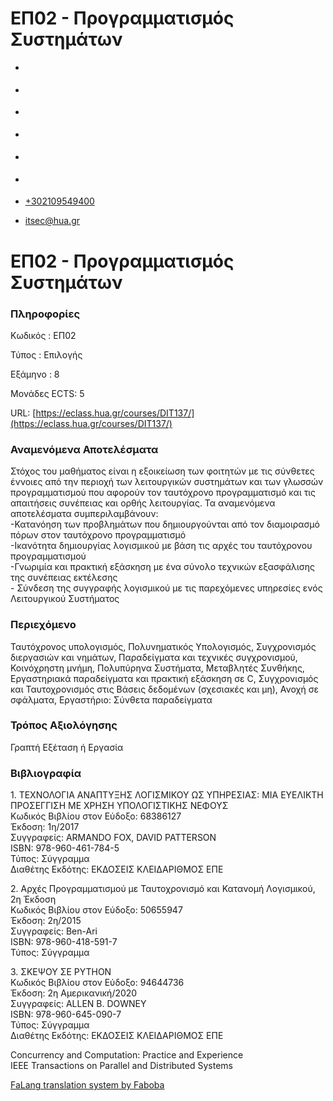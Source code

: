 ΕΠ02 - Προγραμματισμός Συστημάτων
===============  

*   [](https://www.facebook.com/ditharokopio)
*   [](https://www.youtube.com/channel/UCEHkYirpXF1nSLxDCrfDZ4A)
*   [](https://www.linkedin.com/company/77699385)
*   [](https://www.instagram.com/dithua)

*   [](https://dit.hua.gr/index.php/el/studies/undergraduate-studies?view=article&id=1899:ep261-proegmena-themata-leitourgikon-systematon&catid=93:dit-undergraduate-courses-5)
*   [](https://dit.hua.gr/index.php/en/studies/undergraduate-studies?view=article&id=1899:ep261-advanced-topics-in-operating-systems&catid=93:dit-undergraduate-courses-5)

*   [+302109549400](tel:+302109549400)
*   [itsec@hua.gr](mailto:itsec@hua.gr)

ΕΠ02 - Προγραμματισμός Συστημάτων
=================================

### Πληροφορίες

Κωδικός : ΕΠ02

Τύπος : Επιλογής

Εξάμηνο : 8

Μονάδες ECTS: 5

URL: [https://eclass.hua.gr/courses/DIT137/](https://eclass.hua.gr/courses/DIT137/)

### Αναμενόμενα Αποτελέσματα

Στόχος του μαθήματος είναι η εξοικείωση των φοιτητών με τις σύνθετες έννοιες από την περιοχή των λειτουργικών συστημάτων και των γλωσσών προγραμματισμού που αφορούν τον ταυτόχρονο προγραμματισμό και τις απαιτήσεις συνέπειας και ορθής λειτουργίας. Τα αναμενόμενα αποτελέσματα συμπεριλαμβάνουν:  
\-Κατανόηση των προβλημάτων που δημιουργούνται από τον διαμοιρασμό πόρων στον ταυτόχρονο προγραμματισμό  
\-Ικανότητα δημιουργίας λογισμικού με βάση τις αρχές του ταυτόχρονου προγραμματισμού  
\-Γνωριμία και πρακτική εξάσκηση με ένα σύνολο τεχνικών εξασφάλισης της συνέπειας εκτέλεσης  
\- Σύνδεση της συγγραφής λογισμικού με τις παρεχόμενες υπηρεσίες ενός Λειτουργικού Συστήματος

### Περιεχόμενο

Ταυτόχρονος υπολογισμός, Πολυνηματικός Υπολογισμός, Συγχρονισμός διεργασιών και νημάτων, Παραδείγματα και τεχνικές συγχρονισμού, Κοινόχρηστη μνήμη, Πολυπύρηνα Συστήματα, Μεταβλητές Συνθήκης, Εργαστηριακά παραδείγματα και πρακτική εξάσκηση σε C, Συγχρονισμός και Ταυτοχρονισμός στις Βάσεις δεδομένων (σχεσιακές και μη), Ανοχή σε σφάλματα, Εργαστήριο: Σύνθετα παραδείγματα

### Τρόπος Αξιολόγησης

Γραπτή Εξέταση ή Εργασία

### Βιβλιογραφία

1\. ΤΕΧΝΟΛΟΓΙΑ ΑΝΑΠΤΥΞΗΣ ΛΟΓΙΣΜΙΚΟΥ ΩΣ ΥΠΗΡΕΣΙΑΣ: ΜΙΑ ΕΥΕΛΙΚΤΗ ΠΡΟΣΕΓΓΙΣΗ ΜΕ ΧΡΗΣΗ ΥΠΟΛΟΓΙΣΤΙΚΗΣ ΝΕΦΟΥΣ  
Κωδικός Βιβλίου στον Εύδοξο: 68386127  
Έκδοση: 1η/2017  
Συγγραφείς: ARMANDO FOX, DAVID PATTERSON  
ISBN: 978-960-461-784-5  
Τύπος: Σύγγραμμα  
Διαθέτης Εκδότης: ΕΚΔΟΣΕΙΣ ΚΛΕΙΔΑΡΙΘΜΟΣ ΕΠΕ  
  
2\. Αρχές Προγραμματισμού με Ταυτοχρονισμό και Κατανομή Λογισμικού, 2η Έκδοση  
Κωδικός Βιβλίου στον Εύδοξο: 50655947  
Έκδοση: 2η/2015  
Συγγραφείς: Ben-Ari  
ISBN: 978-960-418-591-7  
Τύπος: Σύγγραμμα  
  
3\. ΣΚΕΨΟΥ ΣΕ PYTHON  
Κωδικός Βιβλίου στον Εύδοξο: 94644736  
Έκδοση: 2η Αμερικανική/2020  
Συγγραφείς: ALLEN B. DOWNEY  
ISBN: 978-960-645-090-7  
Τύπος: Σύγγραμμα  
Διαθέτης Εκδότης: ΕΚΔΟΣΕΙΣ ΚΛΕΙΔΑΡΙΘΜΟΣ ΕΠΕ

Concurrency and Computation: Practice and Experience  
IEEE Transactions on Parallel and Distributed Systems

[FaLang translation system by Faboba](http://www.faboba.com/ "Faboba : Création de composantJoomla")

[](https://dit.hua.gr/index.php/el/studies/undergraduate-studies?view=article&id=1925:ep02-programmatismos-systematon&catid=96#)